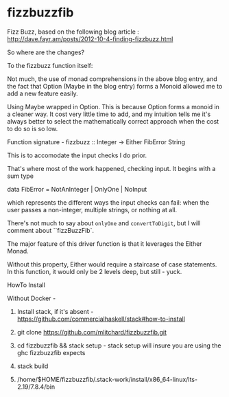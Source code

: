 # fizzbuzzfib
Fizz Buzz, based on the following blog article : http://dave.fayr.am/posts/2012-10-4-finding-fizzbuzz.html

So where are the changes?

To the fizzbuzz function itself:

Not much, the use of monad comprehensions 
in the above blog entry, and the fact that Option (Maybe in the blog entry) forms a
 Monoid allowed me to add a new feature easily.

Using Maybe wrapped in Option. This is because Option forms a monoid in a cleaner way. It cost very little time to add, and my intuition tells me it's always
better to select the mathematically correct approach when the cost to do so is so low.

Function signature -
fizzbuzz :: Integer -> Either FibError String

This is to accomodate the input checks I do prior.

That's where most of the work happened, checking input. It begins with a sum
type

data FibError
  = NotAnInteger
  | OnlyOne
  | NoInput

which represents the different ways the input checks can fail: when the user
passes a non-integer, multiple strings, or nothing at all.

There's not much to say about `onlyOne` and `convertToDigit`,
but I will comment about ``fizzBuzzFib`.

The major feature of this driver function is that it leverages the Either Monad.

Without this property, Either would require a staircase of case statements.
In this function, it would only be 2 levels deep, but still - yuck.

HowTo Install

Without Docker -

1) Install stack, if it's absent - https://github.com/commercialhaskell/stack#how-to-install

2) git clone https://github.com/mlitchard/fizzbuzzfib.git

3) cd fizzbuzzfib && stack setup - stack setup will insure you are using the ghc fizzbuzzfib expects

4) stack build

5) /home/$HOME/fizzbuzzfib/.stack-work/install/x86_64-linux/lts-2.19/7.8.4/bin
